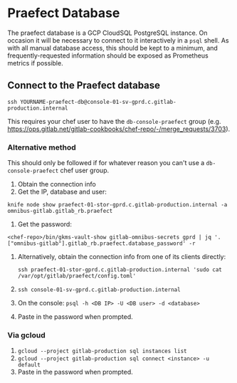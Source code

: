 # Praefect Database

The praefect database is a GCP CloudSQL PostgreSQL instance. On occasion it will
be necessary to connect to it interactively in a `psql` shell. As with all
manual database access, this should be kept to a minimum, and
frequently-requested information should be exposed as Prometheus metrics if
possible.

## Connect to the Praefect database

```
ssh YOURNAME-praefect-db@console-01-sv-gprd.c.gitlab-production.internal
```

This requires your chef user to have the `db-console-praefect` group (e.g.
<https://ops.gitlab.net/gitlab-cookbooks/chef-repo/-/merge_requests/3703>).

### Alternative method

This should only be followed if for whatever reason you can't use a
`db-console-praefect` chef user group.

1. Obtain the connection info
1. Get the IP, database and user:

  ```
  knife node show praefect-01-stor-gprd.c.gitlab-production.internal -a omnibus-gitlab.gitlab_rb.praefect
  ```

  1. Get the password:

  ```
  <chef-repo>/bin/gkms-vault-show gitlab-omnibus-secrets gprd | jq '.["omnibus-gitlab"].gitlab_rb.praefect.database_password' -r
  ```

  1. Alternatively, obtain the connection info from one of its clients directly:

     ```
     ssh praefect-01-stor-gprd.c.gitlab-production.internal 'sudo cat /var/opt/gitlab/praefect/config.toml'
     ```

  1. `ssh console-01-sv-gprd.c.gitlab-production.internal`
  1. On the console: `psql -h <DB IP> -U <DB user> -d <database>`
  1. Paste in the password when prompted.

### Via gcloud

1. `gcloud --project gitlab-production sql instances list`
1. `gcloud --project gitlab-production sql connect <instance> -u default`
1. Paste in the password when prompted.
